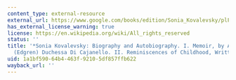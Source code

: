 ```yaml
---
content_type: external-resource
external_url: https://www.google.com/books/edition/Sonia_Kovalevsky/plFtAAAAMAAJ?hl=en&gbpv=1
has_external_license_warning: true
license: https://en.wikipedia.org/wiki/All_rights_reserved
status: ''
title: '*Sonia Kovalevsky: Biography and Autobiography. I. Memoir, by A. C. Leffler
  (Edgren) Duchessa Di Cajanello. II. Reminiscences of Childhood, Written by Herself*'
uid: 1a1bf590-64b4-463f-9210-5df857ffb622
wayback_url: ''
---
```

